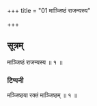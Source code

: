 +++
title = "01 माञ्जिष्ठं राजन्यस्य"

+++
## सूत्रम्
माञ्जिष्ठं राजन्यस्य ॥ १ ॥  
### टिप्पनी
मञ्जिष्ठया रक्तं माञ्जिष्ठम् ॥ १ ॥
